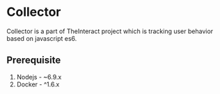 # Collector

Collector is a part of TheInteract project which is tracking user behavior based on javascript es6.

## Prerequisite
1. Nodejs - ~6.9.x
2. Docker - ^1.6.x